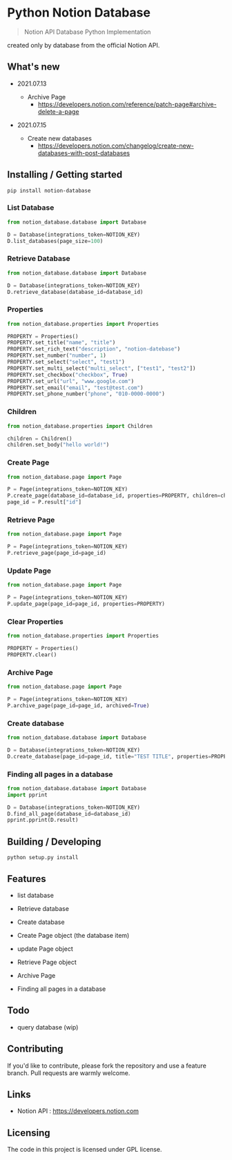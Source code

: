 #  Python Notion Database
> Notion API Database Python Implementation

created only by database from the official Notion API.


## What's new

* 2021.07.13
    * Archive Page
        * https://developers.notion.com/reference/patch-page#archive-delete-a-page
    
* 2021.07.15
    * Create new databases
        * https://developers.notion.com/changelog/create-new-databases-with-post-databases

## Installing / Getting started

```shell
pip install notion-database
```

### List Database

```python
from notion_database.database import Database

D = Database(integrations_token=NOTION_KEY)
D.list_databases(page_size=100)
```

### Retrieve Database

```python
from notion_database.database import Database

D = Database(integrations_token=NOTION_KEY)
D.retrieve_database(database_id=database_id)
```

### Properties

```python
from notion_database.properties import Properties

PROPERTY = Properties()
PROPERTY.set_title("name", "title")
PROPERTY.set_rich_text("description", "notion-datebase")
PROPERTY.set_number("number", 1)
PROPERTY.set_select("select", "test1")
PROPERTY.set_multi_select("multi_select", ["test1", "test2"])
PROPERTY.set_checkbox("checkbox", True)
PROPERTY.set_url("url", "www.google.com")
PROPERTY.set_email("email", "test@test.com")
PROPERTY.set_phone_number("phone", "010-0000-0000")
```

### Children

```python
from notion_database.properties import Children

children = Children()
children.set_body("hello world!")
```

### Create Page

```python
from notion_database.page import Page

P = Page(integrations_token=NOTION_KEY)
P.create_page(database_id=database_id, properties=PROPERTY, children=children)
page_id = P.result["id"]
```

### Retrieve Page

```python
from notion_database.page import Page

P = Page(integrations_token=NOTION_KEY)
P.retrieve_page(page_id=page_id)
```

### Update Page

```python
from notion_database.page import Page

P = Page(integrations_token=NOTION_KEY)
P.update_page(page_id=page_id, properties=PROPERTY)
```

### Clear Properties

```python
from notion_database.properties import Properties

PROPERTY = Properties()
PROPERTY.clear()
```

### Archive Page

```python
from notion_database.page import Page

P = Page(integrations_token=NOTION_KEY)
P.archive_page(page_id=page_id, archived=True)
```

### Create database

```python
from notion_database.database import Database

D = Database(integrations_token=NOTION_KEY)
D.create_database(page_id=page_id, title="TEST TITLE", properties=PROPERTY)
```

### Finding all pages in a database

```python
from notion_database.database import Database
import pprint

D = Database(integrations_token=NOTION_KEY)
D.find_all_page(database_id=database_id)
pprint.pprint(D.result)
```

## Building / Developing

```shell
python setup.py install
```

## Features

* list database
* Retrieve database
* Create database

* Create Page object (the database item)
* update Page object 
* Retrieve Page object

* Archive Page

* Finding all pages in a database

## Todo

* query database (wip) 

## Contributing

If you'd like to contribute, please fork the repository and use a feature branch. Pull requests are warmly welcome.

## Links

- Notion API : https://developers.notion.com

## Licensing

The code in this project is licensed under GPL license.
